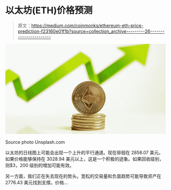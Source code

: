 # 以太坊(ETH)价格预测

> 原文：<https://medium.com/coinmonks/ethereum-eth-price-prediction-f23160e01f1b?source=collection_archive---------26----------------------->

![](img/78fadf505e1230ac59f16cf4ce5fb563.png)

Source photo Unsplash.com

以太坊的日线图上可能会出现一个上升的平行通道。现在徘徊在 2858.07 美元。如果价格能够保持在 3028.94 美元以上，这是一个积极的迹象。如果回收级别，则$3，200 级别的增加可能有效。

另一方面，我们正在失去现在的势头。宽松的交易量和负面趋势可能导致资产在 2776.43 美元找到支撑。价格…